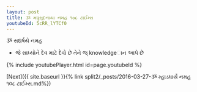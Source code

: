 ```yaml
---
layout: post
title: ૐ મધુસૂદનાયા નમહ ૧૦૮ ટાઈમ્સ
youtubeId: 5cRR_lYTCf0
---
```

 
 
 ૐ સદ્યર્ષયે નમહ  
 
 -  જે સાધ્‍યોને દેવ માટે દેવો છે તેને જ્ knowledgeાન આપે છે 
 
  
 
  
 
 
 
 
 
 


{% include youtubePlayer.html id=page.youtubeId %}
 
[Next]({{ site.baseurl }}{% link  split2/_posts/2016-03-27-ૐ મ્હાડધાર્યે નમહ ૧૦૮ ટાઈમ્સ.md%})
 
